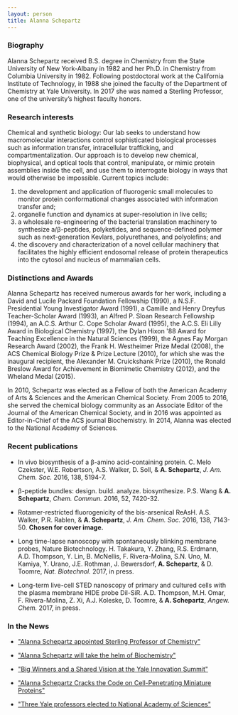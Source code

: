 ```yaml
---
layout: person
title: Alanna Schepartz
---
```


### Biography

Alanna Schepartz received B.S. degree in Chemistry from the State University of New York-Albany in 1982 and her Ph.D. in Chemistry from Columbia University in 1982. Following postdoctoral work at the California Institute of Technology, in 1988 she joined the faculty of the Department of Chemistry at Yale University.  In 2017 she was named a Sterling Professor, one of the university’s highest faculty honors.


### Research interests

Chemical and synthetic biology:  Our lab seeks to understand how macromolecular interactions control sophisticated biological processes such as information transfer, intracellular trafficking, and compartmentalization. Our approach is to develop new chemical, biophysical, and optical tools that control, manipulate, or mimic protein assemblies inside the cell, and use them to interrogate biology in ways that would otherwise be impossible. Current topics include: 
1. the development and application of fluorogenic small molecules to monitor protein conformational changes associated with information transfer and;
2. organelle function and dynamics at super-resolution in live cells;
3. a wholesale re-engineering of the bacterial translation machinery to synthesize a/β-peptides, polyketides, and sequence-defined polymer such as next-generation Kevlars, polyurethanes, and polyolefins; and 
4. the discovery and characterization of a novel cellular machinery that facilitates the highly efficient endosomal release of protein therapeutics into the cytosol and nucleus of mammalian cells.
 

### Distinctions and Awards

Alanna Schepartz has received numerous awards for her work, including a David and Lucile Packard Foundation Fellowship (1990), a N.S.F. Presidential Young Investigator Award (1991), a Camille and Henry Dreyfus Teacher-Scholar Award (1993), an Alfred P. Sloan Research Fellowship (1994), an A.C.S. Arthur C. Cope Scholar Award (1995), the A.C.S. Eli Lilly Award in Biological Chemistry (1997), the Dylan Hixon '88 Award for Teaching Excellence in the Natural Sciences (1999), the Agnes Fay Morgan Research Award (2002), the Frank H. Westheimer Prize Medal (2008), the ACS Chemical Biology Prize & Prize Lecture (2010), for which she was the inaugural recipient, the Alexander M. Cruickshank Prize (2010), the Ronald Breslow Award for Achievement in Biomimetic Chemistry (2012), and the Wheland Medal (2015).

In 2010, Schepartz was elected as a Fellow of both the American Academy of Arts & Sciences and the American Chemical Society.  From 2005 to 2016, she served the chemical biology community as an Associate Editor of the Journal of the American Chemical Society, and in 2016 was appointed as Editor-in-Chief of the ACS journal Biochemistry.  In 2014, Alanna was elected to the National Academy of Sciences.  


### Recent publications

- In vivo biosynthesis of a β-amino acid-containing protein.  C. Melo Czekster, W.E. Robertson, A.S. Walker, D. Soll, & **A. Schepartz**, *J. Am. Chem. Soc.* 2016, 138, 5194-7.

- β-peptide bundles: design. build. analyze. biosynthesize.  P.S. Wang & **A. Schepartz**, *Chem. Commun.* 2016, 52, 7420-32.

- Rotamer-restricted fluorogenicity of the bis-arsenical ReAsH.  A.S. Walker, P.R. Rablen, & **A. Schepartz**, *J. Am. Chem. Soc.* 2016, 138, 7143-50. **Chosen for cover image.**

- Long time-lapse nanoscopy with spontaneously blinking membrane probes, Nature Biotechnology. H. Takakura, Y. Zhang, R.S. Erdmann, A.D. Thompson, Y. Lin, B. McNellis, F. Rivera-Molina, S.N. Uno, M. Kamiya, Y. Urano, J.E. Rothman, J. Bewersdorf, **A. Schepartz**, & D. Toomre, *Nat. Biotechnol.* 2017, in press.

- Long-term live-cell STED nanoscopy of primary and cultured cells with the plasma membrane HIDE probe Dil-SiR. A.D. Thompson, M.H. Omar, F. Rivera-Molina, Z. Xi, A.J. Koleske, D. Toomre, & **A. Schepartz**, *Angew. Chem.* 2017, in press.


### In the News

- ["Alanna Schepartz appointed Sterling Professor of Chemistry"](https://news.yale.edu/2017/03/27/alanna-schepartz-appointed-sterling-professor-chemistry)

- ["Alanna Schepartz will take the helm of Biochemistry"](http://cen.acs.org/articles/94/web/2016/08/Alanna-Schepartz-take-helm-Biochemistry.html)

- ["Big Winners and a Shared Vision at the Yale Innovation Summit"](http://ocr.yale.edu/news/finalists-named-blavatnik-fund-highlighting-promising-research-across-yale)

- ["Alanna Schepartz Cracks the Code on Cell-Penetrating Miniature Proteins"](http://ocr.yale.edu/news/alanna-schepartz-cracks-code-cell-penetrating-miniature-proteins)

- ["Three Yale professors elected to National Academy of Sciences"](https://news.yale.edu/2014/04/30/three-yale-professors-elected-national-academy-sciences)

